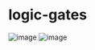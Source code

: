 # logic-gates
![image](https://github.com/user-attachments/assets/ee8b3dfa-5b54-4e92-82fe-e7f0469291bd)
![image](https://github.com/user-attachments/assets/46ba335f-8e7d-4bde-b3b2-3596553f22fa)

